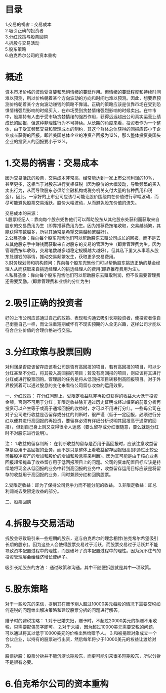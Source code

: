 # 目录
1.交易的祸害：交易成本    
2.吸引正确的投资者     
3.分红政策与股票回购    
4.拆股与交易活动    
5.股东策略    
6.伯克希尔公司的资本重构     

# 概述
资本市场价格的波动受贪婪和恐惧情绪的蔓延作用。但情绪的蔓延程度和持续时间难以预测，所以价格朝着某个方向波动的方向和时间也难以预测。因此，想要靠预测价格朝着某个方向波动赚钱的策略不靠谱。正确的策略应该是仅靠市场在受到恐惧情绪强烈影响的时候买入，在市场受到贪婪情绪强烈影响的时候卖出。在牛市中，股票持有人由于受市场贪婪情绪的强烈作用，获得远远超出公司真实运营业绩成长的回报，但这种非理性行为不可持续。从长期的角度来看，投资者作为一个整体，由于受其频繁交易和管理成本的制约，其这个群体总体获得的回报应该小于企业成长获得的回报。即若美国总体企业的净资产回报为12%，那么整体投资美国头企业的投资人的回报要小于12%。

# 1.交易的祸害：交易成本
因为交易活跃的股票，交易成本非常高，经常能达到一家上市公司利润的10%，甚至更多，这相当于对股东进行变相征税（因为股价的大幅波动，导致频繁的买入卖出行为，从而导致股东必须给金融机构或税务机关支付大量的各种费用和税金）。因此，一家好的上市公司应该尽可能让股价围绕内在价值进行窄幅波动，而尽可能避免股票交易活跃，股价大幅波动，从而避免股东价值的流失。

交易成本的来源：    
1.股票经纪人：靠向每个股东兜售他们可以帮助股东从其他股东处获利而获取来自股东的交易费用为生（即靠推荐费用为生。因为推荐费按笔收取，交易越频繁，其能获得笔数越多，所以其通常是希望交易越频繁越好）。    
2.公募基金：靠向每个股东兜售他们可以帮助股东去赚公司成长的回报，而不是去从其他股东手中赚钱而获取来自对股东的交易的管理为生（即靠管理费为生。因为管理费按年收取，交易笔数越多越稳定规模越大越好）。但其私下里又从事着从股东处赚钱的事情，推动交易频繁发生，获取更多交易费用。    
3.财务规划师和机构顾问：靠向每个股东兜售他们可以帮助股东挑选正确的基金经理人从而获取来自挑选经理人的挑选经理人的费用(即靠推荐费用为生)。    
4.私募基金：靠向每个股东兜售他们可以帮助股东去赚取利润，但不仅需要管理费还需要奖励。(即靠管理费和业绩的分红为生)     

# 2.吸引正确的投资者
好的上市公司应该通过自己的政策、表现和沟通去吸引长期投资者，使投资者像自己衡量自己一样，而让注重短期或怀有不现实预期的人全无兴趣，这样公司才能以符合企业价值的合理价格进行交易。

# 3.分红政策与股票回购
对利润是否应该留存应该看公司是否有高回报的项目，若有高回报的项目，可以少分红甚至不分红，将其投入高回报的项目；若没有高回报的项目，则应该将其进行分红或进行股票回购。管理层的任务是将从低回报项目转移到高回报项目。对于外界投资着可以通过股息的变化来看待公司留存收益的运用效果。

一、分红政策：
在分红问题上，受限定收益除非再投资获得的收益大大低于投资金额，否则不可用于分红；非限定收益除非通过历史证明或经过缜密的前景分析再投资可以产生等于或高于通常回报的收益时，才可以不用进行分红。一些母公司在对子公司进行收益是否留存或分红的判断时，很严谨（低于一定回报，必须进行分红以便其进行高回报的再投资，要留存必须有详细分析说明其回报高于通常的回报），但到自己身上则又变得很令人迷惑（要么留存或分红很随意，要么就是分红时不对股东进行说明）。

注：
1.收益的留存判断：
在判断收益的留存是否用于高回报时，应该注意收益留存是否用于高回报的业务，而不是只是整体上看收益留存回报很高(即通过比较公司每股净资产的增加和股价的增加和股息率来判断)。因为其可能是由于核心业务回报超常掩盖了收益留存用于低回报项目上的问题。公司的资本配置目标应该是持续地将现金从低回报的业务中转到高回报的业务中，收益留存运用目标应该是将留存的收益用于高回报的业务，同时兼顾分红和回购股票。

2.受限定收益：即为了保持公司竞争力而不能分配的收益。
3.非限定收益：即总利润减去受限定收益的部分。



二、股票回购


# 4.拆股与交易活动
拆股会导致吸引来一些短期的股东，这与伯克希尔的理念相悖(伯克希尔希望吸引长期的股东)。因为这些人会使得股票交易过于活跃，而股票交易过于活跃并不能导致资本配置过程中的理性，而是破坏了资本配置过程中的理性。因为沉不住气的投资管理层会给经济增长使绊子。

吸引长期股东的方法：
通过政策和沟通。其中不随便拆股就是其中一项政策。

# 5.股东策略
对于一些股东的来信，提到其在赠予别人超过10000美元每股的情况下需要交税如何避税的问题给出解决策略和建议股票分拆的问题进行解答。

赠予时的避税策略：
1.对于已婚夫妇，赠予时，不超过20000美元的捐赠不用收税，只需要配偶签字即可。
2.对于未婚，因为超过10000美元需要交税的问题，可以通过将其以低于10000美元的价格出售给赠予人。
3.和被捐赠对象成立一个合伙企业，以持有的股票进行出资，然后每年将少于10000美元的权益让渡给对方。

股票拆股：股票分拆并不能沉淀长期股东，而更可能引来很多短期股东，所以分拆不是很有必要。

# 6.伯克希尔公司的资本重构
